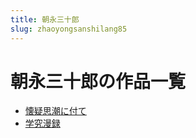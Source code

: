 ```yaml
---
title: 朝永三十郎
slug: zhaoyongsanshilang85
---
```


# 朝永三十郎の作品一覧

- [懐疑思潮に付て](huaiyisichaonifute0d)
- [学究漫録](xuejiumanluf1)
